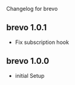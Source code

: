 Changelog for brevo

brevo 1.0.1
---------------------------------
+ Fix subscription hook

brevo 1.0.0
---------------------------------
+ initial Setup
